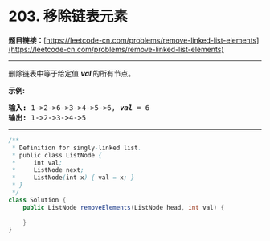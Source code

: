 # 203. 移除链表元素

**题目链接：**[https://leetcode-cn.com/problems/remove-linked-list-elements](https://leetcode-cn.com/problems/remove-linked-list-elements)

---

<div class="content__1Y2H">
 <div class="notranslate">
  <p>删除链表中等于给定值&nbsp;<strong><em>val&nbsp;</em></strong>的所有节点。</p> 
  <p><strong>示例:</strong></p> 
  <pre class="language-text"><strong>输入:</strong> 1-&gt;2-&gt;6-&gt;3-&gt;4-&gt;5-&gt;6, <em><strong>val</strong></em> = 6
<strong>输出:</strong> 1-&gt;2-&gt;3-&gt;4-&gt;5
</pre> 
 </div>
</div>

---

```java
/**
 * Definition for singly-linked list.
 * public class ListNode {
 *     int val;
 *     ListNode next;
 *     ListNode(int x) { val = x; }
 * }
 */
class Solution {
    public ListNode removeElements(ListNode head, int val) {
        
    }
}
```